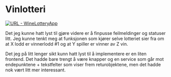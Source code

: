 # Vinlotteri

[![URL - WineLotteryApp](https://img.shields.io/static/v1?label=URL&message=WineLotteryApp&color=%23512BD4&style=for-the-badge)](winelotteryapp-g9crgzhgfseqcbc8.northeurope-01.azurewebsites.net)

Det jeg kunne hatt lyst til gjøre videre er å finpusse feilmeldinger og statuser litt. Jeg kunne tenkt meg at funksjonen som kjører selve lotteriet sier fra om at X lodd er vinnerlodd #1 og at Y spiller er vinner av Z vin.

Det jeg på litt lenger sikt kunn hatt lyst til å implementere er en liten frontend. 
Det hadde bare trengt å være knapper og en service som går mot endepunktene + tekstfelter som viser frem returobjektene, men det hadde nok vært litt mer interessant.
